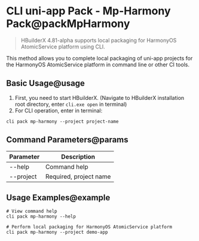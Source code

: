 # CLI uni-app Pack - Mp-Harmony Pack@packMpHarmony

> HBuilderX 4.81-alpha supports local packaging for HarmonyOS AtomicService platform using CLI.

This method allows you to complete local packaging of uni-app projects for the HarmonyOS AtomicService platform in command line or other CI tools.

## Basic Usage@usage

1. First, you need to start HBuilderX. (Navigate to HBuilderX installation root directory, enter `cli.exe open` in terminal)
2. For CLI operation, enter in terminal:
```shell
cli pack mp-harmony --project project-name
```

## Command Parameters@params

| Parameter  | Description              |
| ---------- | ------------------------ |
| --help     | Command help            |
| --project  | Required, project name  |


## Usage Examples@example
```shell
# View command help
cli pack mp-harmony --help

# Perform local packaging for HarmonyOS AtomicService platform
cli pack mp-harmony --project demo-app
```
